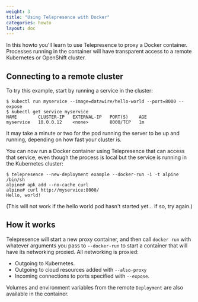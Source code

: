 ```yaml
---
weight: 3
title: "Using Telepresence with Docker"
categories: howto
layout: doc
---
```


In this howto you'll learn to use Telepresence to proxy a Docker container.
Processes running in the container will have transparent access to a remote Kubernetes or OpenShift cluster.

## Connecting to a remote cluster

To try this example, start by running a service in the cluster:

```console
$ kubectl run myservice --image=datawire/hello-world --port=8000 --expose
$ kubectl get service myservice
NAME        CLUSTER-IP   EXTERNAL-IP   PORT(S)    AGE
myservice   10.0.0.12    <none>        8000/TCP   1m
```

It may take a minute or two for the pod running the server to be up and running, depending on how fast your cluster is.

You can now run a Docker container using Telepresence that can access that service, even though the process is local but the service is running in the Kubernetes cluster:

```console
$ telepresence --new-deployment example --docker-run -i -t alpine /bin/sh
alpine# apk add --no-cache curl
alpine# curl http://myservice:8000/
Hello, world!
```

(This will not work if the hello world pod hasn't started yet... if so, try again.)

## How it works

Telepresence will start a new proxy container, and then call `docker run` with whatever arguments you pass to `--docker-run` to start a container that will have its networking proxied.
All networking is proxied:

* Outgoing to Kubernetes.
* Outgoing to cloud resources added with `--also-proxy`
* Incoming connections to ports specified with `--expose`.

Volumes and environment variables from the remote `Deployment` are also available in the container.
